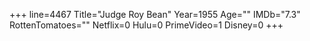 +++
line=4467
Title="Judge Roy Bean"
Year=1955
Age=""
IMDb="7.3"
RottenTomatoes=""
Netflix=0
Hulu=0
PrimeVideo=1
Disney=0
+++

